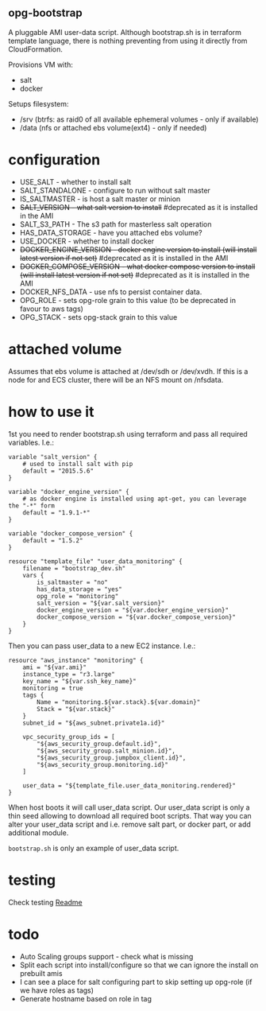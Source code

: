 opg-bootstrap
-------------
A pluggable AMI user-data script.
Although bootstrap.sh is in terraform template language, there is nothing preventing from using it directly 
from CloudFormation.

Provisions VM with:
- salt
- docker

Setups filesystem:
- /srv (btrfs: as raid0 of all available ephemeral volumes - only if available)
- /data (nfs or attached ebs volume(ext4) - only if needed)


configuration
=============
- USE_SALT - whether to install salt
- SALT_STANDALONE - configure to run without salt master
- IS_SALTMASTER - is host a salt master or minion
- ~~SALT_VERSION - what salt version to install~~ #deprecated as it is installed in the AMI
- SALT_S3_PATH - The s3 path for masterless salt operation
- HAS_DATA_STORAGE - have you attached ebs volume?
- USE_DOCKER - whether to install docker
- ~~DOCKER_ENGINE_VERSION - docker engine version to install (will install latest version if not set)~~ #deprecated as it is installed in the AMI
- ~~DOCKER_COMPOSE_VERSION - what docker compose version to install (will install latest version if not set)~~ #deprecated as it is installed in the AMI
- DOCKER_NFS_DATA - use nfs to persist container data.
- OPG_ROLE - sets opg-role grain to this value (to be deprecated in favour to aws tags)
- OPG_STACK - sets opg-stack grain to this value

attached volume
===============
Assumes that ebs volume is attached at /dev/sdh or /dev/xvdh.  If this is a node for and ECS cluster, there will be an NFS mount on /nfsdata.


how to use it
=============
1st you need to render bootstrap.sh using terraform and pass all required variables.
I.e.:
```
variable "salt_version" {
    # used to install salt with pip
    default = "2015.5.6"
}

variable "docker_engine_version" {
    # as docker engine is installed using apt-get, you can leverage the "-*" form
    default = "1.9.1-*"
}

variable "docker_compose_version" {
    default = "1.5.2"
}

resource "template_file" "user_data_monitoring" {
    filename = "bootstrap_dev.sh"
    vars {
        is_saltmaster = "no"
        has_data_storage = "yes"
        opg_role = "monitoring"
        salt_version = "${var.salt_version}"
        docker_engine_version = "${var.docker_engine_version}"
        docker_compose_version = "${var.docker_compose_version}"
    }
}
```

Then you can pass user_data to a new EC2 instance.
I.e.:
```
resource "aws_instance" "monitoring" {
    ami = "${var.ami}"
    instance_type = "r3.large"
    key_name = "${var.ssh_key_name}"
    monitoring = true
    tags {
        Name = "monitoring.${var.stack}.${var.domain}"
        Stack = "${var.stack}"
    }
    subnet_id = "${aws_subnet.private1a.id}"

    vpc_security_group_ids = [
        "${aws_security_group.default.id}",
        "${aws_security_group.salt_minion.id}",
        "${aws_security_group.jumpbox_client.id}",
        "${aws_security_group.monitoring.id}"
    ]

    user_data = "${template_file.user_data_monitoring.rendered}"
}
```

When host boots it will call user_data script.
Our user_data script is only a thin seed allowing to download all required boot scripts.
That way you can alter your user_data script and i.e. remove salt part, or docker part, or add additional module.

`bootstrap.sh` is only an example of user_data script. 

testing
=======
Check testing [Readme](tests/Readme.md)

todo
====
- Auto Scaling groups support - check what is missing
- Split each script into install/configure so that we can ignore the install on prebuilt amis
- I can see a place for salt configuring part to skip setting up opg-role (if we have roles as tags)
- Generate hostname based on role in tag
